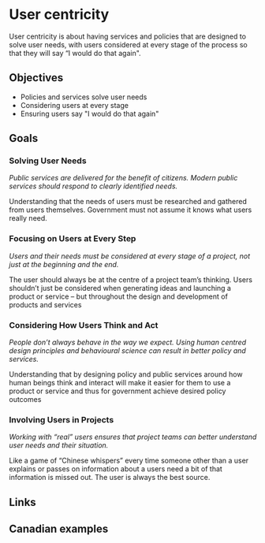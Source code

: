 # User centricity

User centricity is about having services and policies that are designed to solve user needs, with users considered at every stage of the process so that they will say “I would do that again".

## Objectives

- Policies and services solve user needs
- Considering users at every stage
- Ensuring users say "I would do that again"

## Goals

### Solving User Needs

*Public services are delivered for the benefit of citizens. Modern public services should respond to clearly identified needs.*

Understanding that the needs of users 
must be researched and gathered from 
users themselves. Government must not 
assume it knows what users really need.

### Focusing on Users at Every Step

*Users and their needs must be considered at every stage of a project, not just at the beginning and the end.*

The user should always be at the centre of 
a project team’s thinking. Users shouldn’t 
just be considered when generating ideas 
and launching a product or service – but 
throughout the design and development 
of products and services

### Considering How Users Think and Act

*People don’t always behave in the way we expect. Using human centred design principles and behavioural science can result in better policy and services.*

Understanding that by designing policy 
and public services around how human 
beings think and interact will make it 
easier for them to use a product or service 
and thus for government achieve desired 
policy outcomes

### Involving Users in Projects

*Working with “real” users ensures that project teams can better understand user needs and their situation.* 

Like a game of “Chinese whispers” every 
time someone other than a user explains 
or passes on information about a users 
need a bit of that information is missed 
out. The user is always the best source.

## Links

## Canadian examples
